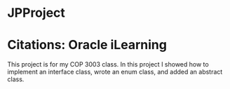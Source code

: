 # JPProject
# Citations: Oracle iLearning 

This project is for my COP 3003 class.
In this project I showed how to implement an interface class, wrote an enum class, and 
added an abstract class. 
